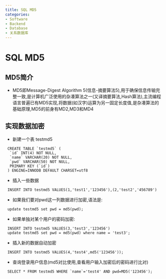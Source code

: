 ```yaml
---
title: SQL MD5
categories:
- Software
- Backend
- Database
- 关系数据库
---
```

# SQL MD5

## MD5简介

- MD5即Message-Digest Algorithm 5(信息-摘要算法5),用于确保信息传输完整一致,是计算机广泛使用的杂凑算法之一(又译摘要算法,Hash算法),主流编程语言普遍已有MD5实现,将数据(如汉字)运算为另一固定长度值,是杂凑算法的基础原理,MD5的前身有MD2,MD3和MD4

## 实现数据加密

- 新建一个表 testmd5

```mysql
 CREATE TABLE `testmd5` (
  `id` INT(4) NOT NULL,
  `name` VARCHAR(20) NOT NULL,
  `pwd` VARCHAR(50) NOT NULL,
  PRIMARY KEY (`id`)
 ) ENGINE=INNODB DEFAULT CHARSET=utf8
```

- 插入一些数据

```mysql
 INSERT INTO testmd5 VALUES(1,'test1','123456'),(2,'test2','456789')
```

- 如果我们要对pwd这一列数据进行加密,语法是:

```mysql
 update testmd5 set pwd = md5(pwd);
```

- 如果单独对某个用户的密码加密:

```mysql
 INSERT INTO testmd5 VALUES(3,'test3','123456')
 update testmd5 set pwd = md5(pwd) where name = 'test3';
```

- 插入新的数据自动加密

```mysql
 INSERT INTO testmd5 VALUES(4,'test4',md5('123456'));
```

- 查询登录用户信息(md5对比使用,查看用户输入加密后的密码进行比对)

```mysql
 SELECT * FROM testmd5 WHERE `name`='test4' AND pwd=MD5('123456');
```